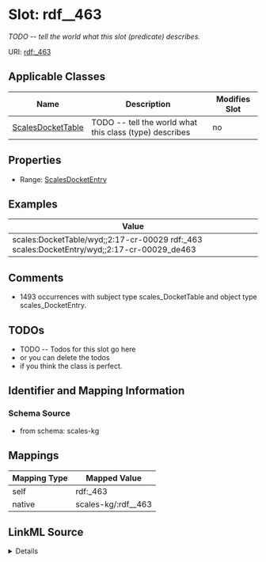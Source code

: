 

# Slot: rdf__463


_TODO -- tell the world what this slot (predicate) describes._





URI: [rdf:_463](http://www.w3.org/1999/02/22-rdf-syntax-ns#_463)



<!-- no inheritance hierarchy -->





## Applicable Classes

| Name | Description | Modifies Slot |
| --- | --- | --- |
| [ScalesDocketTable](../classes/ScalesDocketTable.md) | TODO -- tell the world what this class (type) describes |  no  |







## Properties

* Range: [ScalesDocketEntry](../classes/ScalesDocketEntry.md)






## Examples

| Value |
| --- |
| scales:DocketTable/wyd;;2:17-cr-00029 rdf:_463 scales:DocketEntry/wyd;;2:17-cr-00029_de463 |

## Comments

* 1493 occurrences with subject type scales_DocketTable and object type scales_DocketEntry.

## TODOs

* TODO -- Todos for this slot go here
* or you can delete the todos
* if you think the class is perfect.

## Identifier and Mapping Information







### Schema Source


* from schema: scales-kg




## Mappings

| Mapping Type | Mapped Value |
| ---  | ---  |
| self | rdf:_463 |
| native | scales-kg/:rdf__463 |




## LinkML Source

<details>
```yaml
name: rdf__463
description: TODO -- tell the world what this slot (predicate) describes.
todos:
- TODO -- Todos for this slot go here
- or you can delete the todos
- if you think the class is perfect.
comments:
- 1493 occurrences with subject type scales_DocketTable and object type scales_DocketEntry.
examples:
- value: scales:DocketTable/wyd;;2:17-cr-00029 rdf:_463 scales:DocketEntry/wyd;;2:17-cr-00029_de463
from_schema: scales-kg
rank: 1000
slot_uri: rdf:_463
alias: rdf__463
domain_of:
- scales_DocketTable
range: scales_DocketEntry

```
</details>
